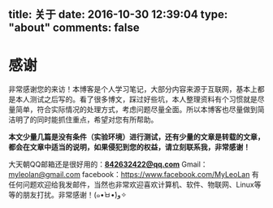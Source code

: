 title: 关于
date: 2016-10-30 12:39:04
type: "about"
comments: false
---

# 感谢

 非常感谢您的来访！本博客是个人学习笔记，大部分内容来源于互联网，基本上都是本人测试之后写的。看了很多博文，踩过好些坑，本人整理资料有个习惯就是尽量简单，符合实际情况的处理方式，考虑问题尽量全面。所以本博客也尽量做到简洁明了的同时能抓住重点，希望对您有所帮助。

**本文少量几篇是没有条件（实验环境）进行测试，还有少量的文章是转载的文章，都会在文章中适当的说明，如果侵犯到您的权益，请立刻联系我，非常感谢！**

大天朝QQ邮箱还是很好用的：**842632422@qq.com**
Gmail：myleolan@gmail.com
facebook：https://www.facebook.com/MyLeoLan
有任何问题欢迎给我发邮件，当然也非常欢迎喜欢计算机、软件、物联网、Linux等等的朋友打扰。非常感谢！(๑•̀ㅂ•́)و✧
